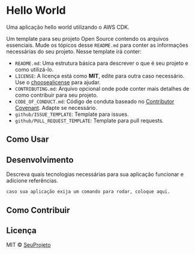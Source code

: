 # Hello World 

Uma aplicação hello world utilizando o AWS CDK.

<!-- Descreva aqui no início os objetivos do seu projeto. -->

Um template para seu projeto Open Source contendo os arquivos essenciais. Mude os tópicos desse `README.md` para conter as informações necessárias do seu projeto. Nesse template irá conter:

- `README.md`: Uma estrutura básica para descrever o que é seu projeto e como utilizá-lo.
- `LICENSE`: A licença está como **MIT**, edite para outra caso necessário. Use o [choosealicense](https://choosealicense.com/) para ajudar.
- `CONTRIBUTING.md`: Arquivo opcional onde pode conter mais detalhes de como contribuir para seu projeto.
- `CODE_OF_CONDUCT.md`: Código de conduta baseado no [Contributor Covenant](https://www.contributor-covenant.org). Adapte se necessário.
- `github/ISSUE_TEMPLATE`: Template para issues.
- `github/PULL_REQUEST_TEMPLATE`: Template para pull requests.

## Como Usar

<!-- Descreva como um usuário pode utilizar seu projeto. -->

## Desenvolvimento

Descreva quais tecnologias necessárias para sua aplicação funcionar e adicione referências.

```
caso sua aplicação exija um comando para rodar, coloque aqui.
```

## Como Contribuir

<!-- Descreva informações necessárias para contribuir. Se necessário referencie o CONTRIBUTING.md -->

## Licença

MIT © [SeuProjeto]()
